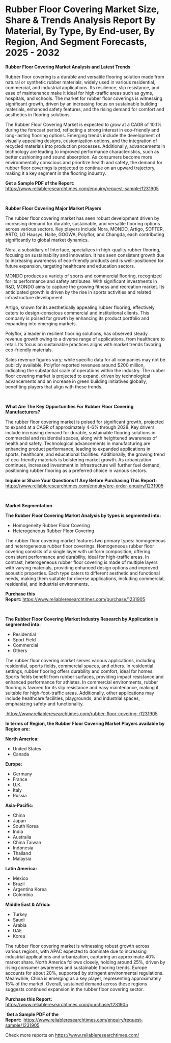 <p><h1>Rubber Floor Covering Market Size, Share & Trends Analysis Report By Material, By Type, By End-user, By Region, And Segment Forecasts, 2025 - 2032</h1></p><p><strong>Rubber Floor Covering Market Analysis and Latest Trends</strong></p>
<p><p>Rubber floor covering is a durable and versatile flooring solution made from natural or synthetic rubber materials, widely used in various residential, commercial, and industrial applications. Its resilience, slip resistance, and ease of maintenance make it ideal for high-traffic areas such as gyms, hospitals, and schools. The market for rubber floor coverings is witnessing significant growth, driven by an increasing focus on sustainable building materials, enhanced safety features, and the rising demand for comfort and aesthetics in flooring solutions.</p><p>The Rubber Floor Covering Market is expected to grow at a CAGR of 10.1% during the forecast period, reflecting a strong interest in eco-friendly and long-lasting flooring options. Emerging trends include the development of visually appealing designs, customization options, and the integration of recycled materials into production processes. Additionally, advancements in technology are leading to improved performance characteristics, such as better cushioning and sound absorption. As consumers become more environmentally conscious and prioritize health and safety, the demand for rubber floor coverings is projected to continue on an upward trajectory, making it a key segment in the flooring industry.</p></p>
<p><strong>Get a Sample PDF of the Report:&nbsp;</strong> <a href="https://www.reliableresearchtimes.com/enquiry/request-sample/1231905?utm_campaign=3067&utm_medium=2&utm_source=Github&utm_content=ia&utm_term=05042025&utm_id=rubber-floor-covering">https://www.reliableresearchtimes.com/enquiry/request-sample/1231905</a></p>
<p>&nbsp;</p>
<p><strong>Rubber Floor Covering Major Market Players</strong></p>
<p><p>The rubber floor covering market has seen robust development driven by increasing demand for durable, sustainable, and versatile flooring options across various sectors. Key players include Nora, MONDO, Artigo, SOFTER, ARTO, LG Hausys, Haite, GOGWA, Polyflor, and Changda, each contributing significantly to global market dynamics.</p><p>Nora, a subsidiary of Interface, specializes in high-quality rubber flooring, focusing on sustainability and innovation. It has seen consistent growth due to increasing awareness of eco-friendly products and is well-positioned for future expansion, targeting healthcare and education sectors.</p><p>MONDO produces a variety of sports and commercial flooring, recognized for its performance and safety attributes. With significant investments in R&D, MONDO aims to capture the growing fitness and recreation market. Its anticipated growth is driven by the rise in sports activities and related infrastructure development.</p><p>Artigo, known for its aesthetically appealing rubber flooring, effectively caters to design-conscious commercial and institutional clients. This company is poised for growth by enhancing its product portfolio and expanding into emerging markets.</p><p>Polyflor, a leader in resilient flooring solutions, has observed steady revenue growth owing to a diverse range of applications, from healthcare to retail. Its focus on sustainable practices aligns with market trends favoring eco-friendly materials.</p><p>Sales revenue figures vary; while specific data for all companies may not be publicly available, Polyflor reported revenues around $200 million, indicating the substantial scale of operations within the industry. The rubber floor covering market is projected to expand, driven by technological advancements and an increase in green building initiatives globally, benefiting players that align with these trends.</p></p>
<p>&nbsp;</p>
<p><strong>What Are The Key Opportunities For Rubber Floor Covering Manufacturers?</strong></p>
<p><p>The rubber floor covering market is poised for significant growth, projected to expand at a CAGR of approximately 4-6% through 2028. Key drivers include increasing demand for durable, sustainable flooring solutions in commercial and residential spaces, along with heightened awareness of health and safety. Technological advancements in manufacturing are enhancing product performance, leading to expanded applications in sports, healthcare, and educational facilities. Additionally, the growing trend of eco-friendly materials is bolstering market growth. As urbanization continues, increased investment in infrastructure will further fuel demand, positioning rubber flooring as a preferred choice in various sectors.</p></p>
<p><strong>Inquire or Share Your Questions If Any Before Purchasing This Report:</strong> <a href="https://www.reliableresearchtimes.com/enquiry/pre-order-enquiry/1231905?utm_campaign=3067&utm_medium=2&utm_source=Github&utm_content=ia&utm_term=05042025&utm_id=rubber-floor-covering">https://www.reliableresearchtimes.com/enquiry/pre-order-enquiry/1231905</a></p>
<p>&nbsp;</p>
<p><strong>Market Segmentation</strong></p>
<p><strong>The Rubber Floor Covering Market Analysis by types is segmented into:</strong></p>
<p><ul><li>Homogeneity Rubber Floor Covering</li><li>Heterogeneous Rubber Floor Covering</li></ul></p>
<p><p>The rubber floor covering market features two primary types: homogeneous and heterogeneous rubber floor coverings. Homogeneous rubber floor covering consists of a single layer with uniform composition, offering consistent performance and durability, ideal for high-traffic areas. In contrast, heterogeneous rubber floor covering is made of multiple layers with varying materials, providing enhanced design options and improved acoustic properties. Each type caters to different aesthetic and functional needs, making them suitable for diverse applications, including commercial, residential, and industrial environments.</p></p>
<p><strong>Purchase this Report:&nbsp;</strong><a href="https://www.reliableresearchtimes.com/purchase/1231905?utm_campaign=3067&utm_medium=2&utm_source=Github&utm_content=ia&utm_term=05042025&utm_id=rubber-floor-covering">https://www.reliableresearchtimes.com/purchase/1231905</a></p>
<p>&nbsp;</p>
<p><strong>The Rubber Floor Covering Market Industry Research by Application is segmented into:</strong></p>
<p><ul><li>Residential</li><li>Sport Field</li><li>Commercial</li><li>Others</li></ul></p>
<p><p>The rubber floor covering market serves various applications, including residential, sports fields, commercial spaces, and others. In residential settings, rubber flooring offers durability and comfort, ideal for homes. Sports fields benefit from rubber surfaces, providing impact resistance and enhanced performance for athletes. In commercial environments, rubber flooring is favored for its slip resistance and easy maintenance, making it suitable for high-foot-traffic areas. Additionally, other applications may include healthcare facilities, playgrounds, and industrial spaces, emphasizing safety and functionality.</p></p>
<p><a href="https://www.reliableresearchtimes.com/rubber-floor-covering-r1231905?utm_campaign=3067&utm_medium=2&utm_source=Github&utm_content=ia&utm_term=05042025&utm_id=rubber-floor-covering">&nbsp;https://www.reliableresearchtimes.com/rubber-floor-covering-r1231905</a></p>
<p><strong>In terms of Region, the Rubber Floor Covering Market Players available by Region are:</strong></p>
<p>
    <p> <strong> North America: </strong>
        <ul>
            <li>United States</li>
            <li>Canada</li>
        </ul>
        </p> 
    <p> <strong> Europe: </strong>
        <ul>
            <li>Germany</li>
            <li>France</li>
            <li>U.K.</li>
            <li>Italy</li>
            <li>Russia</li>
        </ul>
        </p> 
    <p> <strong> Asia-Pacific: </strong>
        <ul>
            <li>China</li>
            <li>Japan</li>
            <li>South Korea</li>
            <li>India</li>
            <li>Australia</li>
            <li>China Taiwan</li>
            <li>Indonesia</li>
            <li>Thailand</li>
            <li>Malaysia</li>
        </ul>
        </p> 
    <p> <strong> Latin America: </strong>
        <ul>
            <li>Mexico</li>
            <li>Brazil</li>
            <li>Argentina Korea</li>
            <li>Colombia</li>
        </ul>
        </p> 
    <p> <strong> Middle East & Africa: </strong>
        <ul>
            <li>Turkey</li>
            <li>Saudi</li>
            <li>Arabia</li>
            <li>UAE</li>
            <li>Korea</li>
        </ul>
    </p>
    </p>
<p><p>The rubber floor covering market is witnessing robust growth across various regions, with APAC expected to dominate due to increasing industrial applications and urbanization, capturing an approximate 40% market share. North America follows closely, holding around 25%, driven by rising consumer awareness and sustainable flooring trends. Europe accounts for about 20%, supported by stringent environmental regulations. Meanwhile, China is emerging as a key player, representing approximately 15% of the market. Overall, sustained demand across these regions suggests continued expansion in the rubber floor covering sector.</p></p>
<p><strong>Purchase this Report: </strong><a href="https://www.reliableresearchtimes.com/purchase/1231905?utm_campaign=3067&utm_medium=2&utm_source=Github&utm_content=ia&utm_term=05042025&utm_id=rubber-floor-covering">https://www.reliableresearchtimes.com/purchase/1231905</a></p>
<p>&nbsp;<strong>Get a Sample PDF of the Report:&nbsp;&nbsp;</strong><a href="https://www.reliableresearchtimes.com/enquiry/request-sample/1231905?utm_campaign=3067&utm_medium=2&utm_source=Github&utm_content=ia&utm_term=05042025&utm_id=rubber-floor-covering">https://www.reliableresearchtimes.com/enquiry/request-sample/1231905</a></p>
<p><strong></strong></p>
<p>Check more reports on <a href="https://www.reliableresearchtimes.com/?utm_campaign=3067&utm_medium=2&utm_source=Github&utm_content=ia&utm_term=05042025&utm_id=rubber-floor-covering">https://www.reliableresearchtimes.com/</a></p>